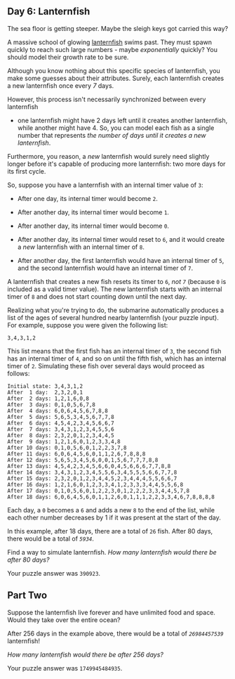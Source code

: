 ## Day 6: Lanternfish

The sea floor is getting steeper. Maybe the sleigh keys got carried this way?

A massive school of glowing
[lanternfish](https://en.wikipedia.org/wiki/Lanternfish) swims past. They must
spawn quickly to reach such large numbers - maybe *exponentially* quickly? You
should model their growth rate to be sure.

Although you know nothing about this specific species of lanternfish, you make
some guesses about their attributes. Surely, each lanternfish creates a new
lanternfish once every *7* days.

However, this process isn't necessarily synchronized between every lanternfish
- one lanternfish might have 2 days left until it creates another lanternfish,
while another might have 4. So, you can model each fish as a single number that
represents *the number of days until it creates a new lanternfish*.

Furthermore, you reason, a *new* lanternfish would surely need slightly longer
before it's capable of producing more lanternfish: two more days for its first
cycle.

So, suppose you have a lanternfish with an internal timer value of `3`:

-   After one day, its internal timer would become `2`.

-   After another day, its internal timer would become `1`.

-   After another day, its internal timer would become `0`.

-   After another day, its internal timer would reset to `6`, and it would
    create a *new* lanternfish with an internal timer of `8`.

-   After another day, the first lanternfish would have an internal timer of
    `5`, and the second lanternfish would have an internal timer of `7`.

A lanternfish that creates a new fish resets its timer to `6`, *not `7`*
(because `0` is included as a valid timer value). The new lanternfish starts
with an internal timer of `8` and does not start counting down until the next
day.

Realizing what you're trying to do, the submarine automatically produces a list
of the ages of several hundred nearby lanternfish (your puzzle input). For
example, suppose you were given the following list:

    3,4,3,1,2

This list means that the first fish has an internal timer of `3`, the second
fish has an internal timer of `4`, and so on until the fifth fish, which has an
internal timer of `2`. Simulating these fish over several days would proceed as
follows:

    Initial state: 3,4,3,1,2
    After  1 day:  2,3,2,0,1
    After  2 days: 1,2,1,6,0,8
    After  3 days: 0,1,0,5,6,7,8
    After  4 days: 6,0,6,4,5,6,7,8,8
    After  5 days: 5,6,5,3,4,5,6,7,7,8
    After  6 days: 4,5,4,2,3,4,5,6,6,7
    After  7 days: 3,4,3,1,2,3,4,5,5,6
    After  8 days: 2,3,2,0,1,2,3,4,4,5
    After  9 days: 1,2,1,6,0,1,2,3,3,4,8
    After 10 days: 0,1,0,5,6,0,1,2,2,3,7,8
    After 11 days: 6,0,6,4,5,6,0,1,1,2,6,7,8,8,8
    After 12 days: 5,6,5,3,4,5,6,0,0,1,5,6,7,7,7,8,8
    After 13 days: 4,5,4,2,3,4,5,6,6,0,4,5,6,6,6,7,7,8,8
    After 14 days: 3,4,3,1,2,3,4,5,5,6,3,4,5,5,5,6,6,7,7,8
    After 15 days: 2,3,2,0,1,2,3,4,4,5,2,3,4,4,4,5,5,6,6,7
    After 16 days: 1,2,1,6,0,1,2,3,3,4,1,2,3,3,3,4,4,5,5,6,8
    After 17 days: 0,1,0,5,6,0,1,2,2,3,0,1,2,2,2,3,3,4,4,5,7,8
    After 18 days: 6,0,6,4,5,6,0,1,1,2,6,0,1,1,1,2,2,3,3,4,6,7,8,8,8,8

Each day, a `0` becomes a `6` and adds a new `8` to the end of the list, while
each other number decreases by 1 if it was present at the start of the day.

In this example, after 18 days, there are a total of `26` fish. After 80 days,
there would be a total of *`5934`*.

Find a way to simulate lanternfish. *How many lanternfish would there be after
80 days?*

Your puzzle answer was `390923`.

## Part Two

Suppose the lanternfish live forever and have unlimited food and space. Would
they take over the entire ocean?

After 256 days in the example above, there would be a total of *`26984457539`*
lanternfish!

*How many lanternfish would there be after 256 days?*

Your puzzle answer was `1749945484935`.
